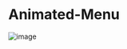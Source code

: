 # Animated-Menu

![image](https://user-images.githubusercontent.com/91727034/207129791-6519e720-94ae-42ae-bf4d-b61167694b4e.png)
